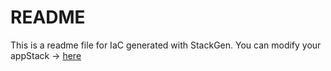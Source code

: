 # README
This is a readme file for IaC generated with StackGen.
You can modify your appStack -> [here](http://main.dev.stackgen.com/appstacks/6c3e9777-2414-4b1d-ba75-8a9f80b8df0e)

